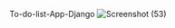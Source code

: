 To-do-list-App-Django
![Screenshot (53)](https://user-images.githubusercontent.com/82578473/210954470-2dee7bc9-42ae-4fb1-a428-4ae37ba020ed.png)


